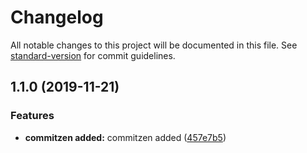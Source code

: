 # Changelog

All notable changes to this project will be documented in this file. See [standard-version](https://github.com/conventional-changelog/standard-version) for commit guidelines.

## 1.1.0 (2019-11-21)


### Features

* **commitzen added:** commitzen added ([457e7b5](https://gitlab.com/smitray/nextpro/commit/457e7b5c16c9d52aef584e97468893fcaaa1eced))
